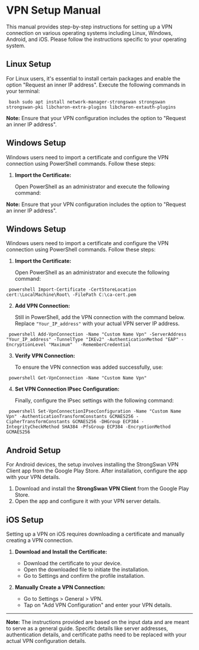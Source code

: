 # VPN Setup Manual

This manual provides step-by-step instructions for setting up a VPN connection on various operating systems including Linux, Windows, Android, and iOS. Please follow the instructions specific to your operating system.

## Linux Setup

For Linux users, it's essential to install certain packages and enable the option "Request an inner IP address". Execute the following commands in your terminal:

``` bash sudo apt install network-manager-strongswan strongswan strongswan-pki libcharon-extra-plugins libcharon-extauth-plugins```


**Note:** Ensure that your VPN configuration includes the option to "Request an inner IP address".

## Windows Setup

Windows users need to import a certificate and configure the VPN connection using PowerShell commands. Follow these steps:

1. **Import the Certificate:**

   Open PowerShell as an administrator and execute the following command:


**Note:** Ensure that your VPN configuration includes the option to "Request an inner IP address".

## Windows Setup

Windows users need to import a certificate and configure the VPN connection using PowerShell commands. Follow these steps:

1. **Import the Certificate:**

   Open PowerShell as an administrator and execute the following command:

``` powershell Import-Certificate -CertStoreLocation cert:\LocalMachine\Root\ -FilePath C:\ca-cert.pem```

2. **Add VPN Connection:**

   Still in PowerShell, add the VPN connection with the command below. Replace `"Your_IP_address"` with your actual VPN server IP address.

``` powershell Add-VpnConnection -Name "Custom Name Vpn" -ServerAddress "Your_IP_address" -TunnelType "IKEv2" -AuthenticationMethod "EAP" -EncryptionLevel "Maximum" ` -RememberCredential```

3. **Verify VPN Connection:**

   To ensure the VPN connection was added successfully, use:

``` powershell Get-VpnConnection -Name "Custom Name Vpn"```

4. **Set VPN Connection IPsec Configuration:**

   Finally, configure the IPsec settings with the following command:

``` powershell Set-VpnConnectionIPsecConfiguration -Name "Custom Name Vpn" -AuthenticationTransformConstants GCMAES256 -CipherTransformConstants GCMAES256 -DHGroup ECP384 -IntegrityCheckMethod SHA384 -PfsGroup ECP384 -EncryptionMethod GCMAES256```

## Android Setup

For Android devices, the setup involves installing the StrongSwan VPN Client app from the Google Play Store. After installation, configure the app with your VPN details.

1. Download and install the **StrongSwan VPN Client** from the Google Play Store.
2. Open the app and configure it with your VPN server details.

## iOS Setup

Setting up a VPN on iOS requires downloading a certificate and manually creating a VPN connection.

1. **Download and Install the Certificate:**
   - Download the certificate to your device.
   - Open the downloaded file to initiate the installation.
   - Go to Settings and confirm the profile installation.

2. **Manually Create a VPN Connection:**
   - Go to Settings > General > VPN.
   - Tap on "Add VPN Configuration" and enter your VPN details.

---

**Note:** The instructions provided are based on the input data and are meant to serve as a general guide. Specific details like server addresses, authentication details, and certificate paths need to be replaced with your actual VPN configuration details.
